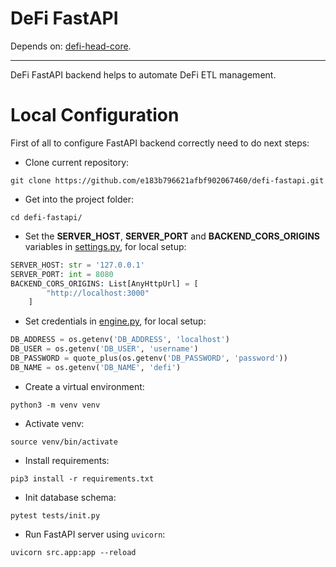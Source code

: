 # DeFi FastAPI
Depends on: [defi-head-core](https://github.com/e183b796621afbf902067460/defi-head-core).

---

DeFi FastAPI backend helps to automate DeFi ETL management.

# Local Configuration

First of all to configure FastAPI backend correctly need to do next steps:

- Clone current repository:
```
git clone https://github.com/e183b796621afbf902067460/defi-fastapi.git
```

- Get into the project folder:
```
cd defi-fastapi/
```

- Set the __SERVER_HOST__, __SERVER_PORT__ and __BACKEND_CORS_ORIGINS__ variables in [settings.py](https://github.com/e183b796621afbf902067460/defi-fastapi/blob/master/src/cfg/settings.py), for local setup:
```python
SERVER_HOST: str = '127.0.0.1'
SERVER_PORT: int = 8080
BACKEND_CORS_ORIGINS: List[AnyHttpUrl] = [
        "http://localhost:3000"
    ]
```

- Set credentials in [engine.py](https://github.com/e183b796621afbf902067460/defi-fastapi/blob/master/src/orm/cfg/engine.py), for local setup:
```python
DB_ADDRESS = os.getenv('DB_ADDRESS', 'localhost')
DB_USER = os.getenv('DB_USER', 'username')
DB_PASSWORD = quote_plus(os.getenv('DB_PASSWORD', 'password'))
DB_NAME = os.getenv('DB_NAME', 'defi')
```

- Create a virtual environment:
```
python3 -m venv venv
```

- Activate venv:
```
source venv/bin/activate
```

- Install requirements:
```
pip3 install -r requirements.txt
```

- Init database schema:
```
pytest tests/init.py
```

- Run FastAPI server using `uvicorn`:
```
uvicorn src.app:app --reload
```
